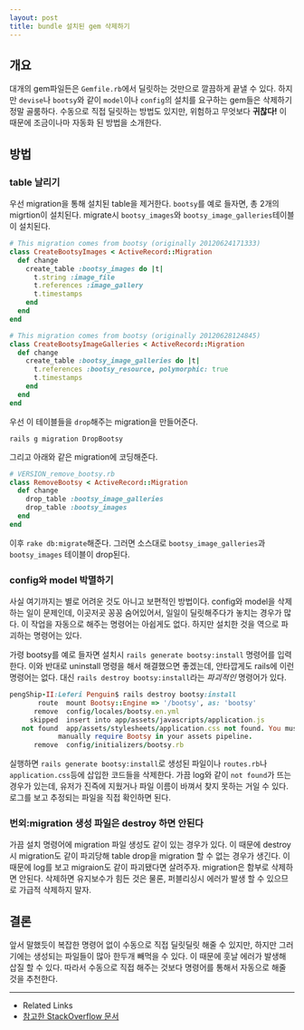 ```yaml
---
layout: post
title: bundle 설치된 gem 삭제하기
---
```


## 개요
대개의 gem파일든은 `Gemfile.rb`에서 딜릿하는 것만으로 깔끔하게 끝낼 수 있다. 하지만 `devise`나 `bootsy`와 같이 `model`이나 `config`의 설치를 요구하는 gem들은 삭제하기 정말 골룸하다. 수동으로 직접 딜릿하는 방법도 있지만, 위험하고 무엇보다 **귀찮다!** 이 때문에 조금이나마 자동화 된 방법을 소개한다.

## 방법
### table 날리기
우선 migration을 통해 설치된 table을 제거한다. `bootsy`를 예로 들자면, 총 2개의 migrtion이 설치된다. migrate시 `bootsy_images`와 `bootsy_image_galleries`테이블이 설치된다.

```ruby
# This migration comes from bootsy (originally 20120624171333)
class CreateBootsyImages < ActiveRecord::Migration
  def change
    create_table :bootsy_images do |t|
      t.string :image_file
      t.references :image_gallery
      t.timestamps
    end
  end
end

# This migration comes from bootsy (originally 20120628124845)
class CreateBootsyImageGalleries < ActiveRecord::Migration
  def change
    create_table :bootsy_image_galleries do |t|
      t.references :bootsy_resource, polymorphic: true
      t.timestamps
    end
  end
end
```

우선 이 테이블들을 `drop`해주는 migration을 만들어준다.

```shell
rails g migration DropBootsy
```

그리고 아래와 같은 migration에 코딩해준다. 

```ruby
# VERSION_remove_bootsy.rb
class RemoveBootsy < ActiveRecord::Migration
  def change
    drop_table :bootsy_image_galleries
    drop_table :bootsy_images
  end
end
```

이후 `rake db:migrate`해준다. 그러면 소스대로 `bootsy_image_galleries`과 `bootsy_images` 테이블이 drop된다.

### config와 model 박멸하기
사실 여기까지는 별로 어려운 것도 아니고 보편적인 방법이다. config와 model을 삭제하는 일이 문제인데, 이곳저곳 꽁꽁 숨어있어서, 일일이 딜릿해주다가 놓치는 경우가 많다. 이 작업을 자동으로 해주는 명령어는 아쉽게도 없다. 하지만 설치한 것을 역으로 파괴하는 명령어는 있다. 

가령 bootsy를 예로 들자면 설치시 `rails generate bootsy:install` 명령어를 입력한다. 이와 반대로 uninstall 명령을 해서 해결했으면 좋겠는데, 안타깝게도 rails에 이런 명령어는 없다. 대신 `rails destroy bootsy:install`라는 *파괴적인* 명령어가 있다.

```ruby
pengShip-II:Leferi Penguin$ rails destroy bootsy:install
       route  mount Bootsy::Engine => '/bootsy', as: 'bootsy'
      remove  config/locales/bootsy.en.yml
     skipped  insert into app/assets/javascripts/application.js
   not found  app/assets/stylesheets/application.css not found. You must
            manually require Bootsy in your assets pipeline.
      remove  config/initializers/bootsy.rb
```

실행하면 `rails generate bootsy:install`로 생성된 파일이나 `routes.rb`나 `application.css`등에 삽입한 코드들을 삭제한다. 가끔 log와 같이 `not found`가 뜨는 경우가 있는데, 유저가 진즉에 지웠거나 파일 이름이 바껴서 찾지 못하는 거일 수 있다. 로그를 보고 추정되는 파일을 직접 확인하면 된다.

### 번외:migration 생성 파일은 destroy 하면 안된다
가끔 설치 명령어에 migration 파일 생성도 같이 있는 경우가 있다. 이 때문에 destroy시 migration도 같이 파괴당해 table drop을 migration 할 수 없는 경우가 생긴다. 이 때문에 log를 보고 migraion도 같이 파괴됐다면 살려주자. migration은 함부로 삭제하면 안된다. 삭제하면 유지보수가 힘든 것은 물론, 퍼블리싱시 에러가 발생 할 수 있으므로 가급적 삭제하지 말자.

## 결론
앞서 말했듯이 복잡한 명령어 없이 수동으로 직접 딜릿딜릿 해줄 수 있지만, 하지만 그러기에는 생성되는 파일들이 많아 한두개 빼먹을 수 있다. 이 때문에 훗날 에러가 발생해 삽질 할 수 있다. 따라서 수동으로 직접 해주는 것보다 명령어를 통해서 자동으로 해줄 것을 추천한다.

---
* Related Links
 * [참고한 StackOverflow 문서](http://stackoverflow.com/a/26219130/3910390)